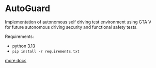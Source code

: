 # AutoGuard
Implementation of autonomous self driving test environment using GTA V for future autonomous driving security and functional safety tests.

Requirements:
 - python 3.13
 - `pip install -r requirements.txt`


[more docs](https://docs.google.com/document/d/1IKcRw_cjcgbgFVxM3nnlapJooMkW_Ll9Ibul6B54esw)
